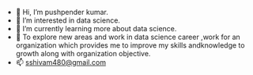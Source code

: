 - 👋 Hi, I’m pushpender kumar.
- 👀 I’m interested in data science.
- 🌱 I’m currently learning more about data science.
- 💞️ To explore new areas and work in data science career ,work for an organization which provides me to improve my skills andknowledge to growth along with organization objective.
- 📫 sshivam480@gmail.com

<!---
pushp777/pushp777 is a ✨ special ✨ repository because its `README.md` (this file) appears on your GitHub profile.
You can click the Preview link to take a look at your changes.
--->
